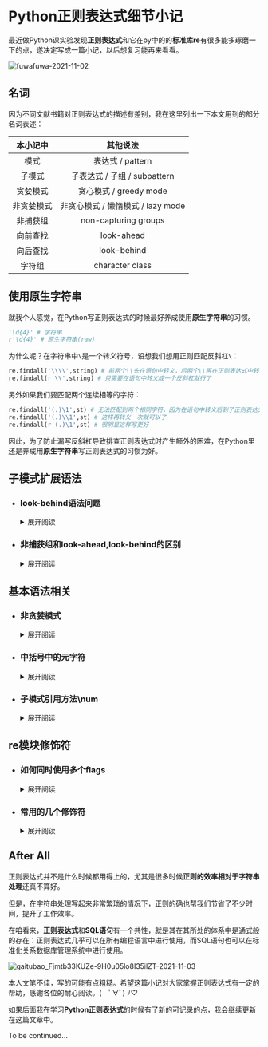 # Python正则表达式细节小记
最近做Python课实验发现**正则表达式**和它在py中的的**标准库re**有很多能多琢磨一下的点，遂决定写成一篇小记，以后想复习能再来看看。  

![fuwafuwa-2021-11-02](https://cdn.jsdelivr.net/gh/cat-note/bottleassets@latest/img/fuwafuwa-2021-11-02.gif)  

## 名词  

因为不同文献书籍对正则表达式的描述有差别，我在这里列出一下本文用到的部分名词表述：  

|本小记中|其他说法|
|:---:|:---:|
|模式|表达式 / pattern|
|子模式|子表达式 / 子组 / subpattern|
|贪婪模式|贪心模式 / greedy mode|
|非贪婪模式|非贪心模式 / 懒惰模式 / lazy mode |
|非捕获组|non-capturing groups|
|向前查找|look-ahead|
|向后查找|look-behind|
|字符组|character class|

## 使用原生字符串  

就我个人感觉，在Python写正则表达式的时候最好养成使用**原生字符串**的习惯。  

```python
'\d{4}' # 字符串
r'\d{4}' # 原生字符串(raw)
```

为什么呢？在字符串中``` \ ```是一个转义符号，设想我们想用正则匹配反斜杠``` \ ```：  

```python
re.findall('\\\\',string) # 前两个\\先在语句中转义，后两个\\再在正则表达式中转义为一个反斜杠  
re.findall(r'\\',string) # 只需要在语句中转义成一个反斜杠就行了  
```

另外如果我们要匹配两个连续相等的字符：  

```python
re.findall('(.)\1',st) # 无法匹配到两个相同字符，因为在语句中转义后到了正则表达式就没有反斜杠了  
re.findall('(.)\\1',st) # 这样再转义一次就可以了
re.findall(r'(.)\1',st) # 很明显这样写更好  
```

因此，为了防止漏写反斜杠导致排查正则表达式时产生额外的困难，在Python里还是养成用**原生字符串**写正则表达式的习惯为好。

## 子模式扩展语法  

* ### look-behind语法问题  

    <details>
    <summary>展开阅读</summary>

    ----

    这一节主要围绕<a href='#lookBehindIf'>```(?<=[pattern])```</a>和<a href='#lookBehindIfNot'>```(?<![pattern])```</a>两个子模式扩展语法展开。

    ```python
    s = 'Dr.David Jone,Ophthalmology,x2441 \
    Ms.Cindy Harriman,Registry,x6231 \
    Mr.Chester Addams,Mortuary,x6231 \
    Dr.Hawkeye Pierce,Surgery,x0986'
    pattern=re.compile(r'(?<=\s*)([A-Za-z]*)(?=,)')
    ```

    在这个例子中我原本是想寻找字符串中人名的姓氏的，但脑袋一热写了个```\s*```，跑了一下当即给我返回了错误:  

    ```re.error: look-behind requires fixed-width pattern```  

    我一会儿没反应过来，国内搜索引擎也没查到个大概。冷静下来后咱注意到了 **requires fixed-width pattern** 这一句，意思是需要**已知匹配长度**的模式（表达式），再看一眼前面的look-behind，突然咱就恍然大悟了：  

    ```python
    pattern=re.compile(r'(?<=\s)([A-Za-z]*)(?=,)')
    ```

    这样写就没问题了，我们匹配到了所有的姓氏：

    ```python
    print(pattern.findall(s))
    # ['Jone', 'Harriman', 'Addams', 'Pierce']
    ```    
    
    <a id='lookBehindIf'>问题出在哪呢？</a>  

    所谓```look-behind```其实就是```(?<=[pattern])```一类子模式扩展语法。

    * **注意分辨** ```(?<=[pattern])```和```(?=[pattern])```，**前者**是放在**待匹配正则表达式 之前**的，**后者**是放在**待匹配正则表达式 之后**的。

    * 这两个子模式扩展语法的功能是 **匹配[pattern]的内容**，但在结果中**并不会返回这个子模式**。
    
    * 我们通过表格来说明一下，功能是**如果匹配到了**即返回 **```[pattern2]``` 匹配** 的内容：  

        | 正则写法 | 正误 |
        |:---:|:----:|
        |```(?<=[pattern1])[pattern2](?=[pattern3])```|√|
        |```(?=[pattern1])[pattern2](?<=[pattern3])```|×|
        |```[pattern4](?<=[pattern1])[pattern2](?=[pattern3])```|√|
        |```[pattern4](?<=[pattern1])[pattern2](?=[pattern3])[pattern5]```|√|
        |```(?<=[pattern1])[pattern2]```|√|
        |```[pattern2](?=[pattern1])```|√|


    
    拿上面的模式（表达式）举例：  

    ```python
    (?<=\s)([A-Za-z]*)(?=,)
    ```  

    从匹配内容上来说该模式（表达式）其实就是：

    ```python
    \s([A-Za-z]*),
    ```  

    但 **如果该模式（表达式）匹配到了内容**，返回的 **部分** 是不包含```(?<=\s)```和```(?=,)```的匹配内容的：  

    ```python
    [A-Za-z]*
    ``` 

    ![sweat-2021-11-02](https://cdn.jsdelivr.net/gh/cat-note/bottleassets@latest/img/sweat-2021-11-02.jpg)  

    咳咳，有点偏了，继续讲回来。**要匹配的正则表达式**在```(?<=[pattern])```后面，所以匹配的时候是**往后看的**，所以```(?<=[pattern])```就叫```look-behind```。  

    连起来看**look-behind requires fixed-width pattern**这个错误，意思就是```(?<=[pattern])```中的待匹配子模式```[pattern]```的**宽度一定要能确定**！  

    我们之前的写法```(?<=[pattern]*)```用了一个**元字符** ```*``` ，这个元字符代表前面的```[pattern]```会重复匹配 **0次或更多次** ，所以**宽度是不确定**的，由此导致了报错。  

    -----

    <a id='lookBehindIfNot'>除此之外，</a>

    ```(?<![pattern]*)```也是look-behind子模式，所以也适用于**上面的情况**。

    * **同样注意分辨** ```(?<![pattern])```和```(?![pattern])```，**前者**是放在**待匹配正则表达式 之前**的，**后者**是放在**待匹配正则表达式 之后**的。

    * 这两个子模式扩展语法的功能是 如果**没出现[pattern]的内容**就匹配，但在结果中**并不会返回这个子模式**。


    **一句话总结**：综上，在使用```(?<=[pattern]*)```和```(?<![pattern])```时，在```[pattern]```里请不要使用 ```?``` , ```*``` , ```+``` 这些导致**宽度不确定**的元字符。  

    |元字符|功能|
    |:---:|:---:|
    |?|	匹配前面的子模式**0次或1次**，或者指定前面的子模式进行**非贪婪匹配**|
    |*|匹配前面的子模式**0次或多次**|
    |+|匹配前面的子模式**1次或多次**|

    ![speechless-2021-11-02](https://cdn.jsdelivr.net/gh/cat-note/bottleassets@latest/img/speechless-2021-11-02.jpg)  

    要好好记住哦~
    </details>

* ### 非捕获组和look-ahead,look-behind的区别  

    <details>
    <summary>展开阅读</summary>

    ------

    在子模式扩展语法中非捕获组(non-capturing group)写作```(?:[pattern])```，look-ahead是向前查找，look-behind是向后查找，我们列张表：

    |英文术语|中文术语|模式|
    |:---:|:---:|:---:|
    |正向向后查找|positive look-behind|```(?<=)```|
    |正向向前查找|positive look-ahead|```(?=)```|
    |负向向后查找|negative look-behind|```(?<!)```|
    |负向向前查找|negative look-ahead|```(?!)```|

    **正向**和**负向**指的分别是 ```出现则匹配``` 和 ```不出现则匹配```。

    在上面一节里我们已经谈了一下```look-ahead```和```look-behind```，现在又出现个非捕获组。  

    非捕获组```(?:[pattern])```的功能是匹配```[pattern]```，但不会记录这个组，整个例子看看：  

    ```python
    import re
    s = 'Cake is better than potato'
    pattern = re.compile(r'(?:is\s)better(\sthan)')
    print(pattern.search(s).group(0))
    # is better than
    print(pattern.search(s).group(1))
    # than
    ```
    
    ```Match对象```的```group(num/name)```方法返回的是对应组的内容，子模式序号从**1**开始。```group(0)```返回的是**整个模式**的匹配内容（is better than），而```group(1)```返回的是**第1个子模式**的内容（than）。  

    这里可以发现第1个子模式对应的是```(\sthan)```而不是```(?:is\s)```，也就是说```(?:is\s)```这个组**未被捕获**（没有被记录）  

    问题来了，positive look-ahead（正向向前查找）```(?=[pattern])``` 和 positive look-behind（正向向后查找）```(?<=[pattern])``` 是 **出现[pattern]则匹配，但并不返回该子模式匹配的内容**，它们和```(?:[pattern])```有什么区别呢？  

    拿下面这段代码的执行结果来列表：  

    ```python
    import re
    s = 'Cake is better than potato'
    pattern = re.compile(r'(?:is\s)better(\sthan)')
    pattern2 = re.compile(r'(?<=is\s)better(\sthan)')
    ```

    |子模式扩展语法|pattern.group(0)|pattern.group(1)|
    |:---:|:---:|:---:|
    |(?:[subpattern])|is better than| 空格than|
    |(?<=[subpattern])|better than| 空格than|

    ![idontunderstand-2021-11-03](https://cdn.jsdelivr.net/gh/cat-note/bottleassets@latest/img/idontunderstand-2021-11-03.jpg)

    根据上面的结果总结一下：  

    1. ```(?<=[pattern])```和```(?=[pattern])```是匹配到了[pattern]**不会返回、亦不会记录（捕获）[pattern]子模式**，所以在上面例子中整个模式的匹配结果中没有 ```is空格```。

    2. ```(?:[pattern])```是匹配到了[pattern]**会返回，但不会记录（捕获）[pattern]子模式**，所以在上面例子中整个的匹配结果中有 ```is空格```。

    3. ```(?:[pattern])```，```(?<=[pattern])```，```(?=[pattern])``` 的共同点是 **都不会记录[pattern]子模式（子组）**，所以上面例子中```group(1)```找到的**第1个组**的内容是```(\sthan)```匹配到的```空格than```。

    </details>


## 基本语法相关  

* ### 非贪婪模式  

    <details>
    <summary>展开阅读</summary>

    ------

    要实现找出**字符串中人名姓氏和对应的电话分机码**，我会这样写：  

    ```python
    import re
    s = 'Dr.David Jone,Ophthalmology,x2441 \
    Ms.Cindy Harriman,Registry,x6231 \
    Mr.Chester Addams,Mortuary,x6231 \
    Dr.Hawkeye Pierce,Surgery,x0986'
    pattern = re.compile(r'(?<=\s)([A-Za-z]*)(?=,).*?(?<=x)(\d{4})')
    print(pattern.findall(s))
    # [('Jone', '2441'), ('Harriman', '6231'), ('Addams', '6231'), ('Pierce', '0986')]
    ```

    主要思路是**前面的模式**根据空格和逗号先匹配到姓，**后面的模式**通过x开头和```\d{4}```匹配到四位电话分机码。

    **前面和后面**的模式之间我最开始写的是```.*```，```*```元字符会将```.```的匹配重复0次或多次，然后我们就得到了这样的匹配结果：```[('Jone', '0986')]```（直接一步到位了喂！(#`O′)  

    元字符表我好歹还是看了几次的，能制止这种贪婪匹配的符号就是```?```了，但因为我记得```?```非贪婪的表现是```匹配尽可能短的字符串```，再想了一下```*```元字符重复匹配次数最少不是0次嘛！那这问号可不能加在```.*```后面了！  

    然后我就试了下面几种：

    ```
    (?<=\s)([A-Za-z]*)(?=,).*(?<=x)(\d{4})?
    (?<=\s)([A-Za-z]*)(?=,).*(?<=x)?(\d{4})?
    (?<=\s)([A-Za-z]*)(?=,).*(?<=x)?(\d{4})
    (?<=\s)([A-Za-z]*)(?=,).*(?<=x)(\d{4})\s
    (?<=\s)([A-Za-z]*)(?=,).*(?<=x)(\d{4})?\s
    ```

    当然这些模式匹配的结果都没能如我愿，实在忍不住了，我还是把中间部分改成了```.*?```，然后就成了！  

    ![wahhhhh-2021-11-03](https://cdn.jsdelivr.net/gh/cat-note/bottleassets@latest/img/wahhhhh-2021-11-03.jpg)  

    ```
    (?<=\s)([A-Za-z]*)(?=,).*?(?<=x)(\d{4})
    ```

    想了一下，原来所谓的 **匹配尽可能短**的字符串 **并不是**从元字符的功能角度上去说的。  

    就```2between1and3```这个字符串来说：

    * 如果我单独写一个```.*?```进行匹配，就会**匹配个寂寞**，  

    * 但如果我在两边加上限定：```\d+.*?\d+```（```.*?```匹配的内容必须在数字包夹之中），
    
    * 若为```.*```贪婪模式，匹配结果会是```between1and```，但正因为是```.*?非贪婪模式```，匹配的是 **结果字符串宽度更小** 的部分 ```between```。

    综上，非贪婪指的是在 **符合当前模式的情况下** 使得最终匹配结果 **尽可能地短**。 
    
    在使用非贪婪模式```?```符号时要考虑 **语境** ，结合上下文去设计功能。

    </details>

* ### 中括号中的元字符  

    <details>
    <summary>展开阅读</summary>

    ------

    写这一节是因为Python课老师说中括号[]里的元字符都只是被当作普通字符来看待了，然鹅，在做实验的时候我发现并不是这样。(・ε・｀)    

    看看这个**匹配单个Python标识符**的正则表达式：  

    ```python
    ^\D[\w]*
    # Python标识符开头不能是数字
    ```

    这个模式能顺利匹配```hello_world2```，```_hey_there```这一类字符串。等等，这样的话不就代表```\w```这种元字符可以在```[]```中用了嘛！  

    我们再试试这些：
    ```python
    ^\D[z\wza]* # 仍然可以匹配标识符，\w真的起了作用
    ^\D[z\dza]* # 可以匹配 hz2333a，\d也起了作用
    ^\D[z\nza]* # 可以匹配到带换行符的 hz\naaa，\n也起了作用
    ```

    很容易能发现```\w```，```\s```，```\n```，```\v```，```\t```，```\r```一类元字符其实都是可以在中括号```[]```中正常发挥 **元字符的作用** 的，其他还有```\b```等元字符。在**中括号中**使用他们无非是 **有没有意义** 的问题，Python并不会报错。  

    ![thinking-2021-11-03](https://cdn.jsdelivr.net/gh/cat-note/bottleassets@latest/img/thinking-2021-11-03.jpg)

    那么再试试这些吧：  

    ```python
    ^\D[\w+]* # 能匹配到 hello+world  
    ^\D[\w+*]* # 能匹配到 hello+world*2
    ^\D[\w+*?]* # 能匹配到 hello+wo?rld*2
    ^\D[(\w+*)]* # 能匹配到 hello+(world)*2
    ^\D[(\w{1,3}+*)]* # 能匹配到 hello+(world)*2,{1,3}  
    ^\D[\w$]* # 能匹配到 hello$world
    ^\D[\(\w\*\?\\)\$]* # 能匹配到hello$wor\ld*?  
    ```

    到了这里，我发现老师说的在```[]```中**被当作普通字符**的元字符只是一部分罢了，主要是 ```*```，```?```，```+```，```{}```，```()```，```$``` 这些元字符。  

    从上面的例子可以看出来，中括号里这些元字符相当于： ```\*```，```\?```，```\+```，```\{\}```，```\(\)```，```\$``` 

    **适用于**中括号```[]```的元字符主要有两个：```^``` 逆向符，```-``` 范围指定符，比如：

    ```
    [^a-z]
    ```  

    匹配的就是a-z小写字母集**之外**的随意一个字符。

    **总结**一下：

    1. ```\w```，```\s```，```\n```，```\v```，```\t```，```\r```，... **一类**元字符与其相反意义（例如```\w```对```\W```）的元字符是完全可以使用在```[]```中的，无非是有没有意义的问题。  

    2.  ```*```，```?```，```+```，```{}```，```()```，```$``` ，... **一类**其他符号元字符也可以使用在```[]```中，全被当作 **普通字符** 对待。  

    3. 中括号里用上述的元字符Python都**不会报错**，请放心~₍₍٩( ᐛ )۶₎₎  

    </details>

* ### 子模式引用方法\num  

    <details>
    <summary>展开阅读</summary>

    -------

    教材上列子模式功能时提了一下```\num```这个用法，但真的只是提了一下：

    > 此处的num是指一个表示子模式序号的正整数。例如，"(.)\1"匹配两个连续的相同字符  

    ![whattheheck-2021-11-03](https://cdn.jsdelivr.net/gh/cat-note/bottleassets@latest/img/whattheheck-2021-11-03.jpg)  

    刚开始我是真没懂这是啥意思，以为是重复引用前面的子模式：  

    ```python
    (\d)[A-Za-z_]+\1
    ```

    我试过用这个模式去对```12hello3```这个字符串进行匹配，然后返回了个寂寞...  

    什么gui，这里的```\1```难道不是重复```(\d)```再匹配个数字吗？  

    随后我改了一下待匹配字符串，就有结果了：  

    | 待匹配Str | 匹配结果 |
    |:---:|:---:|
    |12hello3| None|
    |12hello1|12hello1|
    |12hello2|2hello2|

    好家伙，原来```\num```引用的 **不是子模式本身**，而是 **已知子模式的匹配结果**  

    上面的例子中```(\d)```是**第1个**子模式，匹配结果如果是 **2**，那么后面```\1```的地方也一定要是 **2** 才会进行匹配，我们再来几个例子：  

    ```python
    (\d)(\d)[A-Za-z_]+\2\1 # 能匹配到 34hello43
    (\d)(\d)[A-Za-z_]+\1world\2 # 能匹配到 34hello3world4
    (\d)(\d)[A-Za-z_]+\1*world\2 # 能匹配到 34hello33333world4  
    ```  

    简单总结：

    1. ```\num``` 引用的是**对应的子模式匹配的结果**，注意这里只能是子模式的序号。  

    2. 子模式的序号 **从1开始**。

    3. 如果你需要**引用已命名子模式的匹配结果**，可以用子模式扩展语法```(?<子模式名>)```和```(?=子模式名)```，例如：   

        ```python
        import re
        s = '34hello33333world4'
        pattern = re.compile(r'(?P<f>\d)(\d)[A-Za-z_]+(?P=f)*world\2')
        print(pattern.match(s).group(0))
        # 能匹配到 34hello33333world4
        ```

        值得注意的是这仍然要求```(?=子模式名)```匹配到的内容和```(?<子模式名>)```匹配到的内容是一致的。  

        ```python  
        s = '34hello33533world4'
        pattern = re.compile(r'(?P<f>\d)(\d)[A-Za-z_]+(?P=f)*world\2')
        pattern.match(s) # 返回None，因为(?P=f)*匹配的是和(?P<f>\d)所匹配的一样的字符串。(?P<f>\d)匹配到的是3，而(?P=f)*寻找的部分33533中多出来了一个5，由此不满足匹配要求。  
        ```

    4. 在中括号```[]```中```\num```是没有效果的（和上一节来一波联动）。  

    5. 为什么写了```\num```却没有效果，考虑一下是不是[没用原生字符串](#使用原生字符串)的问题。  

    </details>

## re模块修饰符

* ### 如何同时使用多个flags    

    <details>
    <summary>展开阅读</summary>

    -------

    像```re.compile```，```re.search```，```re.match```，```re.findall```这几个函数都允许修饰符flags作为参数，我们拿```re.compile```举例：  

    ```python
    import re
    s='''Hello line1
    hello line2
    hello line3
    '''
    pattern=re.compile('^hElLo',re.I)
    print(pattern.findall(s))
    ```

    这不得劲啊！我想进行```多行匹配```又想保证```忽略大小写```怎么办？(￣▽￣)"  

    彳亍，那就这样写！  

    ```python
    pattern=re.compile('^hElLo',re.I | re.M)
    ```

    这里的 ```|``` 可以称作一个 ```管道符(似乎是Shell里的叫法)```。名字啥的倒无所谓了，使用了这个符号我们就能使用多个标志啦！（虽然通常情况下不会使用超过两个）  

    我口味刁钻，我偏不用 ```|``` 符，哼！(￢︿￢)

    好啊，没问题啊！那我们先去子模式买点**扩展语法**!  

    ![noproblemo-2021-11-03](https://cdn.jsdelivr.net/gh/cat-note/bottleassets@latest/img/noproblemo-2021-11-03.jpg)  

    在Python里还有个子模式扩展语法可以给**整个模块应用**多个修饰符(flags)，它就是 ```(?修饰符们)```：  

    ```python
    pattern=re.compile('(?im)^hElLo') # i->忽略大小写，m->多行匹配
    pattern=re.compile('(?sm)^hElLo') # s->换行符识别，m->多行匹配
    ```

    值得注意的是这个子模式扩展语法请最好放在 **整个模式的最前面**，不然Python会报“不建议”警告：```DeprecationWarning: Flags not at the start of the expression```.  

    </details>

* ### 常用的几个修饰符  

    <details>
    <summary>展开阅读</summary>

    -------

    |修饰符|功能|
    |:---:|:---:|
    |re.S|让元字符```.```支持换行符```\n```|
    |re.M|对多行进行匹配，对元字符```^```和```$```有影响|
    |re.I|匹配时忽略大小写|
    |re.X|允许模式中有空格和多行，方便阅读|

    注：Python3里面**没有re.U**。

    在举例之前先来个记忆方法：

    * ```re.S```和元字符```.```有关，可以背```.S```，扩写成单词背成```DOT SEARCH```，代表这个匹配和点元字符有关。  

    * ```re.I```是忽略大小写，直接字面意思背成```IGNORE CASE```即可。

    * ```re.M```是多行匹配，也可以直接字面意思背成```MULTILINE```。

    * ```re.X```嘛...想不到了，就死背吧(ノへ￣、)  

    先从```re.I```开始，这一个其实就是让模式**忽略大小写去进行匹配**：  

    ```python
    import re
    s='''Hello line1
    hello line2
    hello line3
    '''
    pattern=re.compile('hElLo')
    print(pattern.findall(s)) # []
    pattern2=re.compile('hElLo',re.I)
    print(pattern2.findall(s)) # ['Hello', 'hello', 'hello']  
    ```

    -----

    ```re.M```的话主要影响了两个元字符的匹配：```^```开头匹配和```$```尾部匹配  

    普通情况下，```^```匹配整个字符串的开头，而```$```匹配的是 **单行字符串的末尾** 或者 **多行字符串中最后一行的结尾**。  

    但使用了```re.M```后，对于**多行字符串**来说，```^```不仅匹配了字符串的开头，还 **匹配了每一行的开头**；而```$```也匹配了 **每一行的结尾和字符串的结尾**，接下来举几个例子：  

    ![makeexample-2021-11-03](https://cdn.jsdelivr.net/gh/cat-note/bottleassets@latest/img/makeexample-2021-11-03.jpg)  

    ```python
    import re
    s='''Hello line1
    hello line2
    hello line3
    '''
    print( re.findall('^hElLo\slINe\d',s,re.I) )
    # ['Hello line1']
    print( re.findall('hElLo\slINe\d$',s,re.I) )
    # ['hello line3']
    print( re.findall('^hElLo\slINe\d$',s,re.I) )
    # []

    print( re.findall('^hElLo\slINe\d',s,re.I | re.M) )
    # ['Hello line1', 'hello line2', 'hello line3']
    print( re.findall('hElLo\slINe\d$',s,re.I | re.M) )
    # ['Hello line1', 'hello line2', 'hello line3']
    print( re.findall('^hElLo\slINe\d$',s,re.I | re.M) )
    # ['Hello line1', 'hello line2', 'hello line3']
    ```

    ------

    **默认情况**下元字符 ```.``` 只能匹配**除换行符\n以外**的任意字符。

    而```re.S```让元字符 ```.``` 能匹配包括换行符```\n```在内的 **所有字符**！

    例子：  

    ```python
    import re
    s='''Hello line1
    hello line2
    hello line3
    '''
    print( re.findall('line(.*)hello',s) )
    # []
    print( re.findall('line(.*)hello',s,re.S) )
    # ['1\nhello line2\n']
    print( re.findall('line(.*?)hello',s,re.S) )
    # ['1\n', '2\n']
    ```

    ------

    ```re.X```是一个**能增加正则表达式可读性**的修饰符，让写正则变得更优雅~ ヽ(✿ﾟ▽ﾟ)ノ  

    ![elegant-2021-11-03](https://cdn.jsdelivr.net/gh/cat-note/bottleassets@latest/img/elegant-2021-11-03.jpg)  

    我们先直接上例子：  

    ```python
    import re
    s = 'Dr.David Jone,Ophthalmology,x2441 \
    Ms.Cindy Harriman,Registry,x6231 \
    Mr.Chester Addams,Mortuary,x6231 \
    Dr.Hawkeye Pierce,Surgery,x0986'
    pattern = re.compile(r'(?<=\s)([A-Za-z]*)(?=,).*?(?<=x)(\d{4})')
    print(pattern.findall(s))
    ```  

    正则越复杂，在单行里的可读性就越差，这不彳亍，我们要优雅！(￣_,￣ )，于是可以这样写：  

    ```python
    pattern = re.compile(r'''
    (?<=\s) # 根据空格匹配姓氏大概位置  
    ([A-Za-z]*) # 姓氏是由英文字母组成的
    (?=,) # 姓氏后面有个逗号  
    .*? # 匹配姓氏和电话分机号之间的内容
    (?<=x) # 找到电话分机号共同前缀x
    (\d{4}) # 电话分机号一律是4位
    ''', re.X)
    ```

    就差一个红酒杯🍷了有木有，优雅多了！可读性大幅增加o(*≧▽≦)ツ  

    由上面的例子可以看出，```re.X```忽略了多行模式中的**空白、换行和#等字符**。

    这里放一段官方文档对于```re.X```的描述：  

    >  Whitespace within the pattern is ignored, except when in a character class, or when preceded by an unescaped backslash, or within tokens like *?, (?: or (?P<...>. When a line contains a # that is not in a character class and is not preceded by an unescaped backslash, all characters from the leftmost such # through the end of the line are ignored.  

    也就是说空格的忽略也有**例外**：

    1. 当空格在字符组(character class)，也就是中括号```[]```里的时候，**不会**被忽略。  

        ```python
        import re
        s = '''Dr.David Jone,Ophthalmology,x2441 
        Ms.Cindy Harriman,Registry,x6231 
        Mr.Chester Addams,Mortuary,x6231 
        Dr.Hawkeye Pierce,Surgery,x0986'''
        # 我们用 不会忽略中括号内的空格 这个特性来匹配上面字符串中的人名，如Dr.David Jone

        print(re.findall(r'''
        ^[a-zA-Z.]*?
        [\w]* # 中括号里没有空格
        (?=,) 
        ''', s, re.X | re.M))
        # 一个都匹配不上

        print(re.findall(r'''
        ^[a-zA-Z.]*?
        [ \w]* # 中括号里有空格
        (?=,) 
        ''', s, re.X | re.M))
        # 能够匹配上:['Dr.David Jone', 'Ms.Cindy Harriman', 'Mr.Chester Addams', 'Dr.Hawkeye Pierce']
        ```

    2. 当模式中的**空格**前面有**转义斜杠```\```**，这个空格**不会**被忽略。

        ```python
        import re
        s = '''Dr.David Jone,Ophthalmology,x2441 
        Ms.Cindy Harriman,Registry,x6231 
        Mr.Chester Addams,Mortuary,x6231 
        Dr.Hawkeye Pierce,Surgery,x0986'''
        # 我们用 不会忽略中括号内的空格 这个特性来匹配上面字符串中的人名，如Dr.David Jone
        print(re.findall(r'''
        ^[a-zA-Z.]*?
        # 这儿只有个普通的空格
        [\w]* 
        (?=,) 
        ''', s, re.X | re.M))
        # 一个都匹配不上

        print(re.findall(r'''
        ^[a-zA-Z.]*?
        \ # 这儿有个被转义的空格
        [\w]* 
        (?=,) 
        ''', s, re.X | re.M))
        # 匹配上了：['Dr.David Jone', 'Ms.Cindy Harriman', 'Mr.Chester Addams', 'Dr.Hawkeye Pierce']
        ```

    3. 当空格在```*?```，```(?:```，```(?P<...>```这种语法里时，**不会**被忽略。经过测试，我觉得这一条和上一条转义不会被忽略其实是一个道理（官方文档也没写的很详细）。测试中，这样写不会被忽略：  

        ```
        \ *?
        (?:\ )
        (?P<...>\ )
        ```

        很明显能发现实际上还是 **空格转义**，当然也有可能是我理解错了。
        
    不管怎样，这样匹配空格的方法在实际操作中肯定是 **非常少用** 的，别人读这样的正则表达式时一眼望去还**真难发现哪个角落有没有个空格** (#`O′)  

    对于```#```注释符而言情况就要简单多了，在**模式中**只有两种情况```#```**不会**被忽略：  
    1. ```#```存在于字符组(character class)，也就是中括号```[]```里的时候。

    2. ```#```被反斜杠```\```转义。  

    </details>

## After All

正则表达式并不是什么时候都用得上的，尤其是很多时候**正则的效率相对于字符串处理**还真不算好。

但是，在字符串处理写起来非常繁琐的情况下，正则的确也帮我们节省了不少时间，提升了工作效率。  

在咱看来，**正则表达式**和**SQL语句**有一个共性，就是其在其所处的体系中是通式般的存在：正则表达式几乎可以在所有编程语言中进行使用，而SQL语句也可以在标准化关系数据库管理系统中进行使用。  

![gaitubao_Fjmtb33KUZe-9H0u05lo8I35ilZT-2021-11-03](https://cdn.jsdelivr.net/gh/cat-note/bottleassets@latest/img/gaitubao_Fjmtb33KUZe-9H0u05lo8I35ilZT-2021-11-03.jpg)

本人文笔不佳，写的可能有点粗糙。希望这篇小记对大家掌握正则表达式有一定的帮助，感谢各位的耐心阅读。(　ﾟ∀ﾟ) ﾉ♡

如果后面我在学习**Python正则表达式**的时候有了新的可记录的点，我会继续更新在这篇文章中。

To be continued...